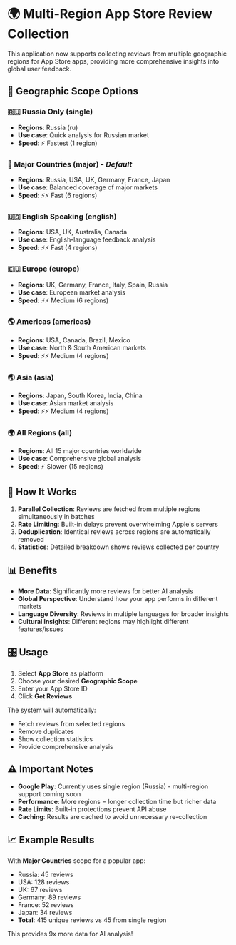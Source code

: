 # 🌍 Multi-Region App Store Review Collection

This application now supports collecting reviews from multiple geographic regions for App Store apps, providing more comprehensive insights into global user feedback.

## 🎯 Geographic Scope Options

### 🇷🇺 Russia Only (single)
- **Regions**: Russia (ru)
- **Use case**: Quick analysis for Russian market
- **Speed**: ⚡ Fastest (1 region)

### 🌟 Major Countries (major) - *Default*
- **Regions**: Russia, USA, UK, Germany, France, Japan
- **Use case**: Balanced coverage of major markets
- **Speed**: ⚡⚡ Fast (6 regions)

### 🇺🇸 English Speaking (english)
- **Regions**: USA, UK, Australia, Canada
- **Use case**: English-language feedback analysis
- **Speed**: ⚡⚡ Fast (4 regions)

### 🇪🇺 Europe (europe)
- **Regions**: UK, Germany, France, Italy, Spain, Russia
- **Use case**: European market analysis
- **Speed**: ⚡⚡ Medium (6 regions)

### 🌎 Americas (americas)
- **Regions**: USA, Canada, Brazil, Mexico
- **Use case**: North & South American markets
- **Speed**: ⚡⚡ Medium (4 regions)

### 🌏 Asia (asia)
- **Regions**: Japan, South Korea, India, China
- **Use case**: Asian market analysis
- **Speed**: ⚡⚡ Medium (4 regions)

### 🌍 All Regions (all)
- **Regions**: All 15 major countries worldwide
- **Use case**: Comprehensive global analysis
- **Speed**: ⚡ Slower (15 regions)

## 🚀 How It Works

1. **Parallel Collection**: Reviews are fetched from multiple regions simultaneously in batches
2. **Rate Limiting**: Built-in delays prevent overwhelming Apple's servers
3. **Deduplication**: Identical reviews across regions are automatically removed
4. **Statistics**: Detailed breakdown shows reviews collected per country

## 📊 Benefits

- **More Data**: Significantly more reviews for better AI analysis
- **Global Perspective**: Understand how your app performs in different markets
- **Language Diversity**: Reviews in multiple languages for broader insights
- **Cultural Insights**: Different regions may highlight different features/issues

## 🎛️ Usage

1. Select **App Store** as platform
2. Choose your desired **Geographic Scope**
3. Enter your App Store ID
4. Click **Get Reviews**

The system will automatically:
- Fetch reviews from selected regions
- Remove duplicates
- Show collection statistics
- Provide comprehensive analysis

## ⚠️ Important Notes

- **Google Play**: Currently uses single region (Russia) - multi-region support coming soon
- **Performance**: More regions = longer collection time but richer data
- **Rate Limits**: Built-in protections prevent API abuse
- **Caching**: Results are cached to avoid unnecessary re-collection

## 📈 Example Results

With **Major Countries** scope for a popular app:
- Russia: 45 reviews
- USA: 128 reviews  
- UK: 67 reviews
- Germany: 89 reviews
- France: 52 reviews
- Japan: 34 reviews
- **Total**: 415 unique reviews vs 45 from single region

This provides 9x more data for AI analysis!